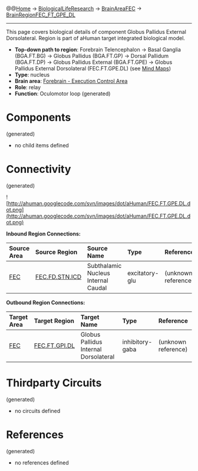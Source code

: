 @@[Home](Home.md) -> [BiologicalLifeResearch](BiologicalLifeResearch.md) -> [BrainAreaFEC](BrainAreaFEC.md) -> [BrainRegionFEC\_FT\_GPE\_DL](BrainRegionFEC_FT_GPE_DL.md)

---


This page covers biological details of component Globus Pallidus External Dorsolateral.
Region is part of aHuman target integrated biological model.

  * **Top-down path to region**: Forebrain Telencephalon -> Basal Ganglia (BGA.FT.BG) -> Globus Pallidus (BGA.FT.GP) -> Dorsal Pallidum (BGA.FT.DP) -> Globus Pallidus External (BGA.FT.GPE) -> Globus Pallidus External Dorsolateral (FEC.FT.GPE.DL) (see [Mind Maps](OverallMindMaps.md))
  * **Type**: nucleus
  * **Brain area**: [Forebrain - Execution Control Area](BrainAreaFEC.md)
  * **Role**: relay
  * **Function**: Oculomotor loop
(generated)
# Components #
(generated)


  * no child items defined

# Connectivity #
(generated)


![http://ahuman.googlecode.com/svn/images/dot/aHuman/FEC.FT.GPE.DL.dot.png](http://ahuman.googlecode.com/svn/images/dot/aHuman/FEC.FT.GPE.DL.dot.png)

**Inbound Region Connections:**

| **Source Area** | **Source Region** | **Source Name** | **Type** | **Reference** |
|:----------------|:------------------|:----------------|:---------|:--------------|
| [FEC](BrainAreaFEC.md) | [FEC.FD.STN.ICD](BrainRegionFEC_FD_STN_ICD.md) | Subthalamic Nucleus Internal Caudal | excitatory-glu | (unknown reference) |

**Outbound Region Connections:**

| **Target Area** | **Target Region** | **Target Name** | **Type** | **Reference** |
|:----------------|:------------------|:----------------|:---------|:--------------|
| [FEC](BrainAreaFEC.md) | [FEC.FT.GPI.DL](BrainRegionFEC_FT_GPI_DL.md) | Globus Pallidus Internal Dorsolateral | inhibitory-gaba | (unknown reference) |

# Thirdparty Circuits #
(generated)

  * no circuits defined

# References #
(generated)

  * no references defined
